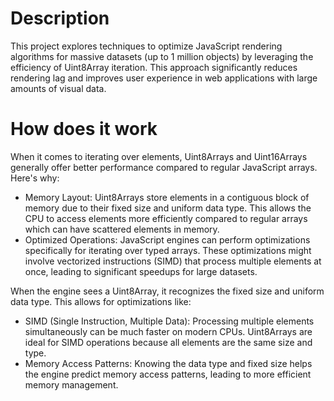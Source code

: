 # Description

This project explores techniques to optimize JavaScript rendering algorithms for massive datasets (up to 1 million objects) by leveraging the efficiency of Uint8Array iteration. This approach significantly reduces rendering lag and improves user experience in web applications with large amounts of visual data.

# How does it work

When it comes to iterating over elements, Uint8Arrays and Uint16Arrays generally offer better performance compared to regular JavaScript arrays. Here's why:

- Memory Layout: Uint8Arrays store elements in a contiguous block of memory due to their fixed size and uniform data type. This allows the CPU to access elements more efficiently compared to regular arrays which can have scattered elements in memory.
- Optimized Operations: JavaScript engines can perform optimizations specifically for iterating over typed arrays. These optimizations might involve vectorized instructions (SIMD) that process multiple elements at once, leading to significant speedups for large datasets.

When the engine sees a Uint8Array, it recognizes the fixed size and uniform data type. This allows for optimizations like:
- SIMD (Single Instruction, Multiple Data): Processing multiple elements simultaneously can be much faster on modern CPUs. Uint8Arrays are ideal for SIMD operations because all elements are the same size and type.
- Memory Access Patterns: Knowing the data type and fixed size helps the engine predict memory access patterns, leading to more efficient memory management.
